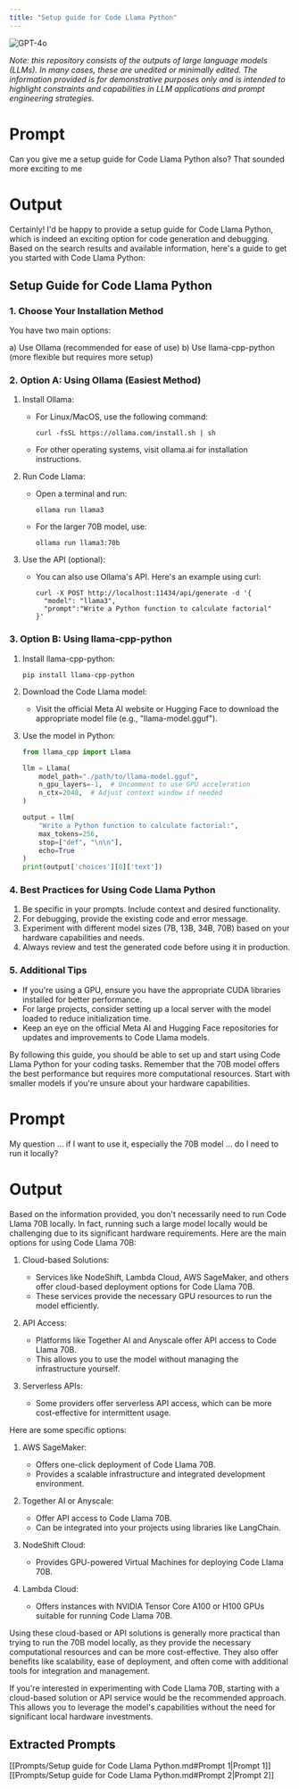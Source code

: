 ```yaml
---
title: "Setup guide for Code Llama Python"
---
```

![GPT-4o](https://img.shields.io/badge/GPT--4o-3333FF?style=for-the-badge&logo=openai&logoColor=white)



*Note: this repository consists of the outputs of large language models (LLMs). In many cases, these are unedited or minimally edited. The information provided is for demonstrative purposes only and is intended to highlight constraints and capabilities in LLM applications and prompt engineering strategies.*


# Prompt

Can you give me a setup guide for Code Llama Python also? That sounded more exciting to me

# Output

Certainly! I'd be happy to provide a setup guide for Code Llama Python, which is indeed an exciting option for code generation and debugging. Based on the search results and available information, here's a guide to get you started with Code Llama Python:

## Setup Guide for Code Llama Python

### 1. Choose Your Installation Method

You have two main options:

a) Use Ollama (recommended for ease of use)
b) Use llama-cpp-python (more flexible but requires more setup)

### 2. Option A: Using Ollama (Easiest Method)

1. Install Ollama:
   - For Linux/MacOS, use the following command:
     ```
     curl -fsSL https://ollama.com/install.sh | sh
     ```
   - For other operating systems, visit ollama.ai for installation instructions.

2. Run Code Llama:
   - Open a terminal and run:
     ```
     ollama run llama3
     ```
   - For the larger 70B model, use:
     ```
     ollama run llama3:70b
     ```

3. Use the API (optional):
   - You can also use Ollama's API. Here's an example using curl:
     ```
     curl -X POST http://localhost:11434/api/generate -d '{
       "model": "llama3",
       "prompt":"Write a Python function to calculate factorial"
     }'
     ```

### 3. Option B: Using llama-cpp-python

1. Install llama-cpp-python:
   ```
   pip install llama-cpp-python
   ```

2. Download the Code Llama model:
   - Visit the official Meta AI website or Hugging Face to download the appropriate model file (e.g., "llama-model.gguf").

3. Use the model in Python:
   ```python
   from llama_cpp import Llama

   llm = Llama(
       model_path="./path/to/llama-model.gguf",
       n_gpu_layers=-1,  # Uncomment to use GPU acceleration
       n_ctx=2048,  # Adjust context window if needed
   )

   output = llm(
       "Write a Python function to calculate factorial:",
       max_tokens=256,
       stop=["def", "\n\n"],
       echo=True
   )
   print(output['choices'][0]['text'])
   ```

### 4. Best Practices for Using Code Llama Python

1. Be specific in your prompts. Include context and desired functionality.
2. For debugging, provide the existing code and error message.
3. Experiment with different model sizes (7B, 13B, 34B, 70B) based on your hardware capabilities and needs.
4. Always review and test the generated code before using it in production.

### 5. Additional Tips

- If you're using a GPU, ensure you have the appropriate CUDA libraries installed for better performance.
- For large projects, consider setting up a local server with the model loaded to reduce initialization time.
- Keep an eye on the official Meta AI and Hugging Face repositories for updates and improvements to Code Llama models.

By following this guide, you should be able to set up and start using Code Llama Python for your coding tasks. Remember that the 70B model offers the best performance but requires more computational resources. Start with smaller models if you're unsure about your hardware capabilities.

# Prompt

My question ... if I want to use it, especially the 70B model ... do I need to run it locally?

# Output
Based on the information provided, you don't necessarily need to run Code Llama 70B locally. In fact, running such a large model locally would be challenging due to its significant hardware requirements. Here are the main options for using Code Llama 70B:

1. Cloud-based Solutions:
   - Services like NodeShift, Lambda Cloud, AWS SageMaker, and others offer cloud-based deployment options for Code Llama 70B.
   - These services provide the necessary GPU resources to run the model efficiently.

2. API Access:
   - Platforms like Together AI and Anyscale offer API access to Code Llama 70B.
   - This allows you to use the model without managing the infrastructure yourself.

3. Serverless APIs:
   - Some providers offer serverless API access, which can be more cost-effective for intermittent usage.

Here are some specific options:

1. AWS SageMaker:
   - Offers one-click deployment of Code Llama 70B.
   - Provides a scalable infrastructure and integrated development environment.

2. Together AI or Anyscale:
   - Offer API access to Code Llama 70B.
   - Can be integrated into your projects using libraries like LangChain.

3. NodeShift Cloud:
   - Provides GPU-powered Virtual Machines for deploying Code Llama 70B.

4. Lambda Cloud:
   - Offers instances with NVIDIA Tensor Core A100 or H100 GPUs suitable for running Code Llama 70B.

Using these cloud-based or API solutions is generally more practical than trying to run the 70B model locally, as they provide the necessary computational resources and can be more cost-effective. They also offer benefits like scalability, ease of deployment, and often come with additional tools for integration and management.

If you're interested in experimenting with Code Llama 70B, starting with a cloud-based solution or API service would be the recommended approach. This allows you to leverage the model's capabilities without the need for significant local hardware investments.






## Extracted Prompts
[[Prompts/Setup guide for Code Llama Python.md#Prompt 1|Prompt 1]]
[[Prompts/Setup guide for Code Llama Python.md#Prompt 2|Prompt 2]]
